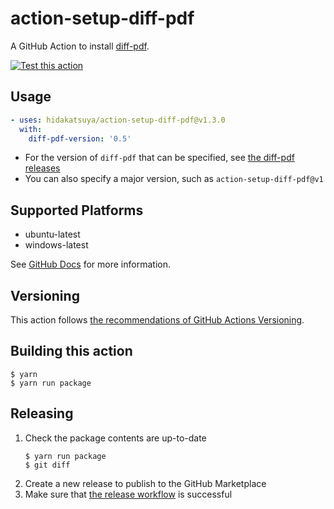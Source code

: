 # action-setup-diff-pdf

A GitHub Action to install [diff-pdf](https://github.com/vslavik/diff-pdf).

[![Test this action](https://github.com/hidakatsuya/setup-diff-pdf/actions/workflows/test.yml/badge.svg?branch=main)](https://github.com/hidakatsuya/setup-diff-pdf/actions/workflows/test.yml?query=branch%3Amain)

## Usage

```yaml
- uses: hidakatsuya/action-setup-diff-pdf@v1.3.0
  with:
    diff-pdf-version: '0.5'
```

- For the version of `diff-pdf` that can be specified, see [the diff-pdf releases](https://github.com/vslavik/diff-pdf/releases)
- You can also specify a major version, such as `action-setup-diff-pdf@v1`

## Supported Platforms

- ubuntu-latest
- windows-latest

See [GitHub Docs](https://docs.github.com/en/actions/reference/workflow-syntax-for-github-actions#github-hosted-runners) for more information.

## Versioning

This action follows [the recommendations of GitHub Actions Versioning](https://github.com/actions/toolkit/blob/master/docs/action-versioning.md).

## Building this action

```
$ yarn
$ yarn run package
```

## Releasing

1. Check the package contents are up-to-date
    ```
    $ yarn run package
    $ git diff
    ```
2. Create a new release to publish to the GitHub Marketplace
3. Make sure that [the release workflow](https://github.com/hidakatsuya/setup-diff-pdf/actions/workflows/release.yml) is successful
